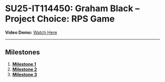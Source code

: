 # SU25-IT114450: Graham Black – Project Choice: RPS Game

**Video Demo:** [Watch Here](https://youtu.be/your-video-link)

---

## Milestones

1. **[Milestone 1](https://github.com/GrahamBlack10/gb373-IT114-450/blob/main/module1/gb373_IT114-450-M2025_it114-module-1-checkpoint_05-30-2025_11-29-12.pdf)**
2. **[Milestone 2](https://github.com/GrahamBlack10/gb373-IT114-450/blob/main/Project/Milestone2/gb373_IT114-450-M2025_it114-milestone-2-rps_07-22-2025_17-51-11.pdf)**
3. **[Milestone 3](https://github.com/GrahamBlack10/gb373-IT114-450/blob/main/Project/Milestone2/Milestone3/gb373_IT114-450-M2025_it114-milestone-3-rps_07-28-2025_20-09-30.pdf)**


